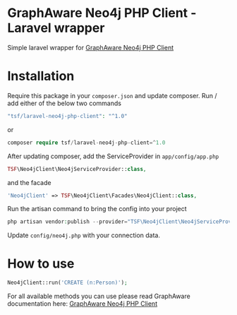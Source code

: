 # GraphAware Neo4j PHP Client - Laravel wrapper
 
Simple laravel wrapper for [GraphAware Neo4j PHP Client](https://github.com/graphaware/neo4j-php-client)

# Installation

Require this package in your `composer.json` and update composer. Run / add either of the below two commands
```php
"tsf/laravel-neo4j-php-client": "^1.0"
```
or
```php
composer require tsf/laravel-neo4j-php-client=^1.0
```

After updating composer, add the ServiceProvider in `app/config/app.php`

```php
TSF\Neo4jClient\Neo4jServiceProvider::class,
```

and the facade

```php
'Neo4jClient' => TSF\Neo4jClient\Facades\Neo4jClient::class,
```

Run the artisan command to bring the config into your project

```php
php artisan vendor:publish --provider="TSF\Neo4jClient\Neo4jServiceProvider"
```

Update `config/neo4j.php` with your connection data.

# How to use

```php
Neo4jClient::run('CREATE (n:Person)');
```

For all available methods you can use please read GraphAware documentation here: [GraphAware Neo4j PHP Client](https://github.com/graphaware/neo4j-php-client)
